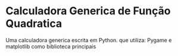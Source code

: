 # Calculadora Generica de Função Quadratica
Uma calculadora generica escrita em Python. que utiliza: 
Pygame 
e matplotlib como biblioteca principais
